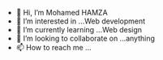 - 👋 Hi, I’m Mohamed HAMZA
- 👀 I’m interested in ...Web development
- 🌱 I’m currently learning ...Web design
- 💞️ I’m looking to collaborate on ...anything
- 📫 How to reach me ...

<!---
hamza-med/hamza-med is a ✨ special ✨ repository because its `README.md` (this file) appears on your GitHub profile.
You can click the Preview link to take a look at your changes.
--->

